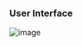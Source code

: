 ### User Interface

![image](https://github.com/user-attachments/assets/2805b15a-abe0-40ae-be4b-466da9fb1f2d)
